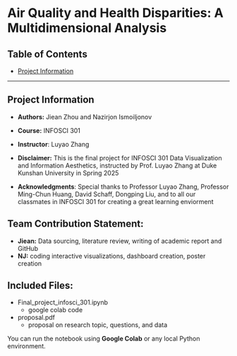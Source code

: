 # **Air Quality and Health Disparities: A Multidimensional Analysis**

## **Table of Contents**
* [Project Information](./README.md#Project-Information)

---

## Project Information

- **Authors:** Jiean Zhou and Nazirjon Ismoiljonov
  
- **Course:** INFOSCI 301

- **Instructor**: Luyao Zhang

- **Disclaimer:** This is the final project for INFOSCI 301 Data Visualization and Information Aesthetics, instructed by Prof. Luyao Zhang at Duke Kunshan University in Spring 2025
  
- **Acknowledgments**:  Special thanks to Professor Luyao Zhang, Professor Ming-Chun Huang, David Schaff, Dongping Liu, and to all our classmates in INFOSCI 301 for creating a great learning enviorment 


## Team Contribution Statement:
- **Jiean:** Data sourcing, literature review, writing of academic report and GitHub
- **NJ:** coding interactive visualizations, dashboard creation, poster creation

## Included Files:
- Final_project_infosci_301.ipynb
   - google colab code 
- proposal.pdf
   - proposal on research topic, questions, and data
  


You can run the notebook using **Google Colab** or any local Python environment.

